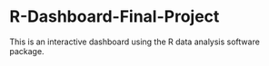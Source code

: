 # R-Dashboard-Final-Project
This is an interactive dashboard using the R data analysis software package. 
